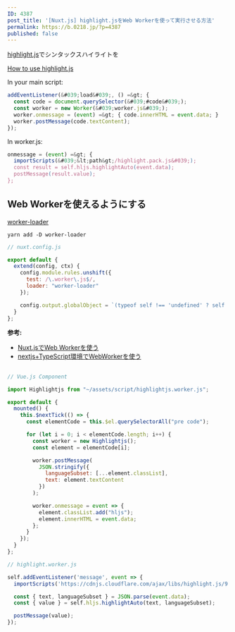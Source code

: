 ```yaml
---
ID: 4387
post_title: '[Nuxt.js] highlight.jsをWeb Workerを使って実行させる方法'
permalink: https://b.0218.jp/?p=4387
published: false
---
```

[highlight.js](https://highlightjs.org/)でシンタックスハイライトを

[How to use highlight.js](https://highlightjs.org/usage/)


In your main script:

```js
addEventListener(&#039;load&#039;, () =&gt; {
  const code = document.querySelector(&#039;#code&#039;);
  const worker = new Worker(&#039;worker.js&#039;);
  worker.onmessage = (event) =&gt; { code.innerHTML = event.data; }
  worker.postMessage(code.textContent);
});
```

In worker.js:

```js
onmessage = (event) =&gt; {
  importScripts(&#039;&lt;path&gt;/highlight.pack.js&#039;);
  const result = self.hljs.highlightAuto(event.data);
  postMessage(result.value);
};
```

## Web Workerを使えるようにする

[worker-loader](https://github.com/webpack-contrib/worker-loader)

```
yarn add -D worker-loader
```

```js
// nuxt.config.js

export default {
  extend(config, ctx) {
    config.module.rules.unshift({
      test: /\.worker\.js$/,
      loader: "worker-loader"
    });

    config.output.globalObject = `(typeof self !== 'undefined' ? self : this)`;
  }
};
```

**参考:** 
- [Nuxt.jsでWeb Workerを使う](https://qiita.com/ryo_dg/items/f731a5e03b3c09782a32)
- [nextjs+TypeScript環境でWebWorkerを使う](https://qiita.com/KuwaK/items/7938d6068645c27be99a)


## 

```js
// Vue.js Component

import Highlightjs from "~/assets/script/highlightjs.worker.js";

export default {
  mounted() {
    this.$nextTick(() => {
      const elementCode = this.$el.querySelectorAll("pre code");

      for (let i = 0; i < elementCode.length; i++) {
        const worker = new Highlightjs();
        const element = elementCode[i];

        worker.postMessage(
          JSON.stringify({
            languageSubset: [...element.classList],
            text: element.textContent
          })
        );

        worker.onmessage = event => {
          element.classList.add("hljs");
          element.innerHTML = event.data;
        };
      }
    });
  }
};
```

```js
// highlight.worker.js

self.addEventListener('message', event => {
  importScripts('https://cdnjs.cloudflare.com/ajax/libs/highlight.js/9.18.1/highlight.min.js');

  const { text, languageSubset } = JSON.parse(event.data);
  const { value } = self.hljs.highlightAuto(text, languageSubset);

  postMessage(value);
});

```